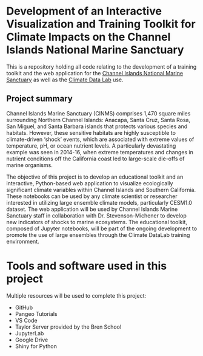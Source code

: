 # Development of an Interactive Visualization and Training Toolkit for Climate Impacts on the Channel Islands National Marine Sanctuary 

This is a repository holding all code relating to the development of a training toolkit and the web application for the [Channel Islands National Marine Sanctuary](https://channelislands.noaa.gov/) as well as the [Climate Data Lab](https://climate-datalab.org/) use.

## Project summary
Channel Islands Marine Sanctuary (CINMS) comprises 1,470 square miles surrounding Northern Channel Islands: Anacapa, Santa Cruz, Santa Rosa, San Miguel, and Santa Barbara islands that protects various species and habitats. However, these sensitive habitats are highly susceptible to climate-driven ‘shock’ events, which are associated with extreme values of temperature, pH, or ocean nutrient levels. A particularly devastating example was seen in 2014-16, when extreme temperatures and changes in nutrient conditions off the California coast led to large-scale die-offs of marine organisms. 

The objective of this project is to develop an educational toolkit and an interactive, Python-based web application to visualize ecologically significant climate variables within Channel Islands and Southern California. These notebooks can be used by any climate scientist or researcher interested in utilizing large ensemble climate models, particularly CESM1.0 dataset. The web application will be used by Channel Islands Marine Sanctuary staff in collaboration with Dr. Stevenson-Michener to develop new indicators of shocks to marine ecosystems. The educational toolkit, composed of Jupyter notebooks, will be part of the ongoing development to promote the use of large ensembles through the Climate DataLab training environment.

# Tools and software used in this project
Multiple resources will be used to complete this project: 
- GitHub
- Pangeo Tutorials
- VS Code
- Taylor Server provided by the Bren School
- JupyterLab 
- Google Drive
- Shiny for Python
